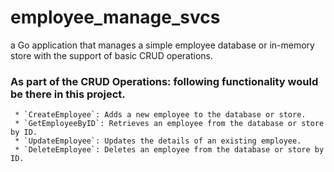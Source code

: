# employee_manage_svcs
a Go application that manages a simple employee database or in-memory store with the support of basic CRUD operations.

### As part of the CRUD Operations: following functionality would be there in this project.
     * `CreateEmployee`: Adds a new employee to the database or store.
     * `GetEmployeeByID`: Retrieves an employee from the database or store by ID.
     * `UpdateEmployee`: Updates the details of an existing employee.
     * `DeleteEmployee`: Deletes an employee from the database or store by ID.
